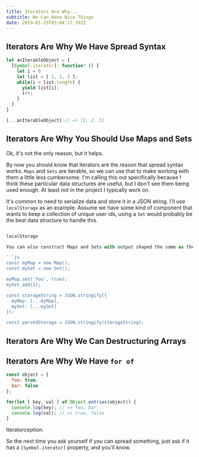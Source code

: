 ```yaml
---
title: Iterators Are Why...
subtitle: We Can Have Nice Things
date: 2019-01-23T03:04:17.702Z
---
```


## Iterators Are Why We Have Spread Syntax

```js
let anIterableObject = {
  [Symbol.iterator]: function* () {
    let i = 0
    let list = [ 1, 2, 3 ];
    while(i < list.length) {
      yield list[i];
      i++;
    }
  }
}

[...anIterableObject] // => [1, 2, 3]
```

## Iterators Are Why You Should Use Maps and Sets

Ok, it's not the only reason, but it helps.  

By now you should know that iterators are the reason that spread syntax works. `Maps` and `Sets` are iterable, so we can use that to make working with them a little less cumbersome. I'm calling this out specifically because I think these particular data structures are useful, but I don't see them being used enough. At least not in the project I typically work on.

It's common to need to serialize data and store it in a JSON string. I'll use `localStorage` as an example. Assume we have some kind of component that wants to keep a collection of unique user ids, using a `Set` would probably be the best data structure to handle this.

```js

localStorage

You can also construct Maps and Sets with output shaped the same as their spread values. If you need to serialize data (`JSON.stringify`), you'll want to spread them to arrays before doing so. But when you parse them back (`JSON.parse`), then you can easily reconstruct and go about your business.

```js
const myMap = new Map();
const mySet = new Set();

myMap.set('foo', true);
mySet.add(1);

const storageString = JSON.stringify({
  myMap: [...myMap],
  mySet: [...mySet]
});

const parsedStorage = JSON.stringify(storageString);
```

## Iterators Are Why We Can Destructuring Arrays


## Iterators Are Why We Have `for of`

```js
const object = {
  foo: true,
  bar: false
};

for(let [ key, val ] of Object.entries(object)) {
  console.log(key); // => foo, bar
  console.log(val); // => true, false
}
```

Iteratorception.

So the next time you ask yourself if you can spread something, just ask if it has a `[Symbol.iterator]` property, and you'll know.
